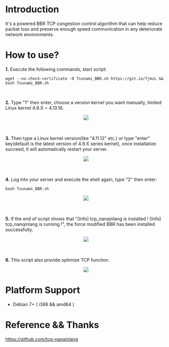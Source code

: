 # Introduction
<p>It's a powered BBR TCP congestion control algorithm that can help reduce packet loss and preserve enough speed communication in any deteriorate network environments.</p>

# How to use?
<p><b>1.</b> Execute the following commands, start script:</p>
<pre><code>wget --no-check-certificate -O Tsunami_BBR.sh https://git.io/fjmzL && bash Tsunami_BBR.sh</code></pre>
<br />
<p><b>2.</b> Type "1" then enter, choose a version kernel you want manually, limited Linux kernel 4.9.X ~ 4.13.16.</p>
<div align=center><img src="https://raw.githubusercontent.com/leitbogioro/Force_Modified_BBR/master/1.jpg"/></div>
<br />
<br />
<p><b>3.</b> Then type a Linux kernel version(like "4.11.12" etc.) or type "enter" key(default is the latest version of 4.9.X series kernel), once installation succeed, it will automatically restart your server.<p>
<div align=center><img src="https://raw.githubusercontent.com/leitbogioro/Force_Modified_BBR/master/2.jpg"/></div>
<br />
<br />
<p><b>4.</b> Log into your server and execute the shell again, type "2" then enter:</p>
<pre><code>bash Tsunami_BBR.sh</code></pre>
<div align=center><img src="https://raw.githubusercontent.com/leitbogioro/Force_Modified_BBR/master/3(1).jpg"/></div>
<br />
<br />
<p><b>5.</b> If the end of script shows that "[Info] tcp_nanqinlang is installed ! [Info] tcp_nanqinlang is running !", the force modified BBR has been installed successfully.</p>
<div align=center><img src="https://raw.githubusercontent.com/leitbogioro/Force_Modified_BBR/master/4.jpg"/></div>
<br />
<br />
<p><b>6.</b> This script also provide optimize TCP function.</p>
<div align=center><img src="https://github.com/leitbogioro/Force_Modified_BBR/raw/master/6.jpg"/></div>

# Platform Support
- Debian 7+ ( i386 && amd64 )

# Reference && Thanks
https://github.com/tcp-nanqinlang
